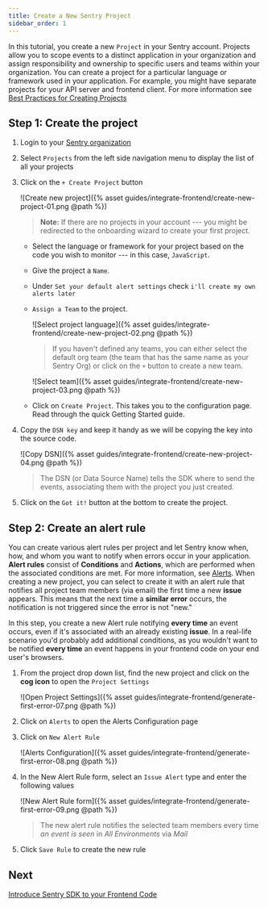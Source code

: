 ```yaml
---
title: Create a New Sentry Project
sidebar_order: 1
---
```


In this tutorial, you create a new `Project` in your Sentry account. Projects allow you to scope events to a distinct application in your organization and assign responsibility and ownership to specific users and teams within your organization. You can create a project for a particular language or framework used in your application. For example, you might have separate projects for your API server and frontend client. For more information see [Best Practices for Creating Projects](/guides/getting-started/#4-create-projects)

## Step 1: Create the project

1. Login to your [Sentry organization](https://sentry.io)

2. Select `Projects` from the left side navigation menu to display the list of all your projects

3. Click on the `+ Create Project` button

    ![Create new project]({% asset guides/integrate-frontend/create-new-project-01.png @path %})

    > **Note:** If there are no projects in your account --- you might be redirected to the onboarding wizard to create your first project.

    * Select the language or framework for your project based on the code you wish to monitor --- in this case, `JavaScript`.

    * Give the project a `Name`.

    * Under `Set your default alert settings` check `i'll create my own alerts later`

    * `Assign a Team` to the project.

        ![Select project language]({% asset guides/integrate-frontend/create-new-project-02.png @path %})

        > If you haven't defined any teams, you can either select the default org team (the team that has the same name as your Sentry Org) or click on the `+` button to create a new team.

        ![Select team]({% asset guides/integrate-frontend/create-new-project-03.png @path %})

    * Click on `Create Project`.
        This takes you to the configuration page. Read through the quick Getting Started guide.

4. Copy the `DSN key` and keep it handy as we will be copying the key into the source code.

    ![Copy DSN]({% asset guides/integrate-frontend/create-new-project-04.png @path %})
    > The DSN (or Data Source Name) tells the SDK where to send the events, associating them with the project you just created.

5. Click on the `Got it!` button at the bottom to create the project.

## Step 2: Create an alert rule

You can create various alert rules per project and let Sentry know when, how, and whom you want to notify when errors occur in your application. **Alert rules** consist of **Conditions** and **Actions**, which are performed when the associated conditions are met. For more information, see [Alerts](/workflow/alerts-notifications/alerts/). When creating a new project, you can select to create it with an alert rule that notifies all project team members (via email) the first time a new **issue** appears. This means that the next time a **similar error** occurs, the notification is not triggered since the error is not "new."

In this step, you create a new Alert rule notifying **every time** an event occurs, even if it's associated with an already existing **issue**. In a real-life scenario you'd probably add additional conditions, as you wouldn't want to be notified **every time** an event happens in your frontend code on your end user's browsers.

1. From the project drop down list, find the new project and click on the **cog icon** to open the `Project Settings`

    ![Open Project Settings]({% asset guides/integrate-frontend/generate-first-error-07.png @path %})

2. Click on `Alerts` to open the Alerts Configuration page

3. Click on `New Alert Rule`

    ![Alerts Configuration]({% asset guides/integrate-frontend/generate-first-error-08.png @path %})

4. In the New Alert Rule form, select an `Issue Alert` type and enter the following values

    ![New Alert Rule form]({% asset guides/integrate-frontend/generate-first-error-09.png @path %})

    > The new alert rule notifies the selected team members every time _an event is seen_ in _All Environments_ via _Mail_ 

5. Click `Save Rule` to create the new rule

## Next

[Introduce Sentry SDK to your Frontend Code](/guides/tutorials/integrate-frontend/initialize-sentry-sdk/)
